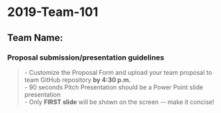 # 2019-Team-101

## Team Name: 
### Proposal submission/presentation guidelines
> \- Customize the Proposal Form and upload your team proposal to team GitHub repository **by 4:30 p.m.**\
> \- 90 seconds Pitch Presentation should be a Power Point slide presentation\
> \- Only **FIRST slide** will be shown on the screen -- make it concise! 





